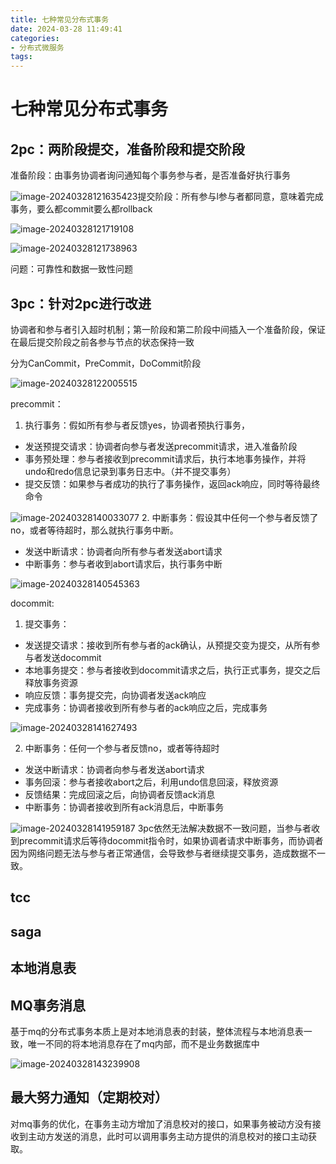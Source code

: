 ```yaml
---
title: 七种常见分布式事务
date: 2024-03-28 11:49:41
categories:
- 分布式微服务
tags:
---
```


# 七种常见分布式事务
## 2pc：两阶段提交，准备阶段和提交阶段
准备阶段：由事务协调者询问通知每个事务参与者，是否准备好执行事务

![image-20240328121635423](..\images\image-20240328121635423.png)提交阶段：所有参与l参与者都同意，意味着完成事务，要么都commit要么都rollback

![image-20240328121719108](..\images\image-20240328121719108.png)

![image-20240328121738963](..\images\image-20240328121738963.png)

问题：可靠性和数据一致性问题

## 3pc：针对2pc进行改进
协调者和参与者引入超时机制；第一阶段和第二阶段中间插入一个准备阶段，保证在最后提交阶段之前各参与节点的状态保持一致

分为CanCommit，PreCommit，DoCommit阶段

![image-20240328122005515](..\images\image-20240328122005515.png)

precommit：
1. 执行事务：假如所有参与者反馈yes，协调者预执行事务，
- 发送预提交请求：协调者向参与者发送precommit请求，进入准备阶段
- 事务预处理：参与者接收到precommit请求后，执行本地事务操作，并将undo和redo信息记录到事务日志中。（并不提交事务）
- 提交反馈：如果参与者成功的执行了事务操作，返回ack响应，同时等待最终命令

![image-20240328140033077](..\images\image-20240328140033077.png)
2. 中断事务：假设其中任何一个参与者反馈了no，或者等待超时，那么就执行事务中断。
- 发送中断请求：协调者向所有参与者发送abort请求
- 中断事务：参与者收到abort请求后，执行事务中断

![image-20240328140545363](..\images\image-20240328140545363.png)

docommit:
1. 提交事务：
- 发送提交请求：接收到所有参与者的ack确认，从预提交变为提交，从所有参与者发送docommit
- 本地事务提交：参与者接收到docommit请求之后，执行正式事务，提交之后释放事务资源
- 响应反馈：事务提交完，向协调者发送ack响应
- 完成事务：协调者接收到所有参与者的ack响应之后，完成事务

![image-20240328141627493](..\images\image-20240328141627493.png)

2. 中断事务：任何一个参与者反馈no，或者等待超时
- 发送中断请求：协调者向参与者发送abort请求
- 事务回滚：参与者接收abort之后，利用undo信息回滚，释放资源
- 反馈结果：完成回滚之后，向协调者反馈ack消息
- 中断事务：协调者接收到所有ack消息后，中断事务

![image-20240328141959187](..\images\image-20240328141959187.png)
3pc依然无法解决数据不一致问题，当参与者收到precommit请求后等待docommit指令时，如果协调者请求中断事务，而协调者因为网络问题无法与参与者正常通信，会导致参与者继续提交事务，造成数据不一致。

## tcc
## saga
## 本地消息表

## MQ事务消息
基于mq的分布式事务本质上是对本地消息表的封装，整体流程与本地消息表一致，唯一不同的将本地消息存在了mq内部，而不是业务数据库中

![image-20240328143239908](..\images\image-20240328143239908.png)

## 最大努力通知（定期校对）
对mq事务的优化，在事务主动方增加了消息校对的接口，如果事务被动方没有接收到主动方发送的消息，此时可以调用事务主动方提供的消息校对的接口主动获取。